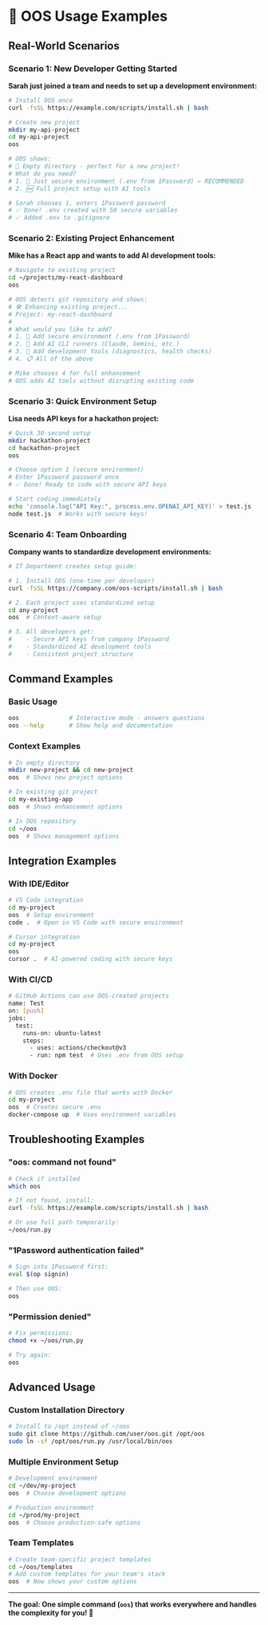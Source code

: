 # 🎯 OOS Usage Examples

## Real-World Scenarios

### Scenario 1: New Developer Getting Started

**Sarah just joined a team and needs to set up a development environment:**

```bash
# Install OOS once
curl -fsSL https://example.com/scripts/install.sh | bash

# Create new project
mkdir my-api-project
cd my-api-project
oos

# OOS shows:
# 📂 Empty directory - perfect for a new project!
# What do you need?
# 1. 🔐 Just secure environment (.env from 1Password) ← RECOMMENDED
# 2. 🆕 Full project setup with AI tools

# Sarah chooses 1, enters 1Password password
# ✅ Done! .env created with 50 secure variables
# ✅ Added .env to .gitignore
```

### Scenario 2: Existing Project Enhancement

**Mike has a React app and wants to add AI development tools:**

```bash
# Navigate to existing project
cd ~/projects/my-react-dashboard
oos

# OOS detects git repository and shows:
# 🛠️ Enhancing existing project...
# Project: my-react-dashboard
#
# What would you like to add?
# 1. 🔐 Add secure environment (.env from 1Password)
# 2. 🤖 Add AI CLI runners (Claude, Gemini, etc.)
# 3. 🔧 Add development tools (diagnostics, health checks)
# 4. 📋 All of the above

# Mike chooses 4 for full enhancement
# OOS adds AI tools without disrupting existing code
```

### Scenario 3: Quick Environment Setup

**Lisa needs API keys for a hackathon project:**

```bash
# Quick 30-second setup
mkdir hackathon-project
cd hackathon-project
oos

# Choose option 1 (secure environment)
# Enter 1Password password once
# ✅ Done! Ready to code with secure API keys

# Start coding immediately
echo 'console.log("API Key:", process.env.OPENAI_API_KEY)' > test.js
node test.js  # Works with secure keys!
```

### Scenario 4: Team Onboarding

**Company wants to standardize development environments:**

```bash
# IT Department creates setup guide:

# 1. Install OOS (one-time per developer)
curl -fsSL https://company.com/oos-scripts/install.sh | bash

# 2. Each project uses standardized setup
cd any-project
oos  # Context-aware setup

# 3. All developers get:
#    - Secure API keys from company 1Password
#    - Standardized AI development tools
#    - Consistent project structure
```

## Command Examples

### Basic Usage
```bash
oos              # Interactive mode - answers questions
oos --help       # Show help and documentation
```

### Context Examples
```bash
# In empty directory
mkdir new-project && cd new-project
oos  # Shows new project options

# In existing git project
cd my-existing-app
oos  # Shows enhancement options

# In OOS repository
cd ~/oos
oos  # Shows management options
```

## Integration Examples

### With IDE/Editor
```bash
# VS Code integration
cd my-project
oos  # Setup environment
code .  # Open in VS Code with secure environment

# Cursor integration
cd my-project
oos
cursor .  # AI-powered coding with secure keys
```

### With CI/CD
```bash
# GitHub Actions can use OOS-created projects
name: Test
on: [push]
jobs:
  test:
    runs-on: ubuntu-latest
    steps:
      - uses: actions/checkout@v3
      - run: npm test  # Uses .env from OOS setup
```

### With Docker
```bash
# OOS creates .env file that works with Docker
cd my-project
oos  # Creates secure .env
docker-compose up  # Uses environment variables
```

## Troubleshooting Examples

### "oos: command not found"
```bash
# Check if installed
which oos

# If not found, install:
curl -fsSL https://example.com/scripts/install.sh | bash

# Or use full path temporarily:
~/oos/run.py
```

### "1Password authentication failed"
```bash
# Sign into 1Password first:
eval $(op signin)

# Then use OOS:
oos
```

### "Permission denied"
```bash
# Fix permissions:
chmod +x ~/oos/run.py

# Try again:
oos
```

## Advanced Usage

### Custom Installation Directory
```bash
# Install to /opt instead of ~/oos
sudo git clone https://github.com/user/oos.git /opt/oos
sudo ln -sf /opt/oos/run.py /usr/local/bin/oos
```

### Multiple Environment Setup
```bash
# Development environment
cd ~/dev/my-project
oos  # Choose development options

# Production environment
cd ~/prod/my-project
oos  # Choose production-safe options
```

### Team Templates
```bash
# Create team-specific project templates
cd ~/oos/templates
# Add custom templates for your team's stack
oos  # Now shows your custom options
```

---

**The goal: One simple command (`oos`) that works everywhere and handles the complexity for you! 🎉**